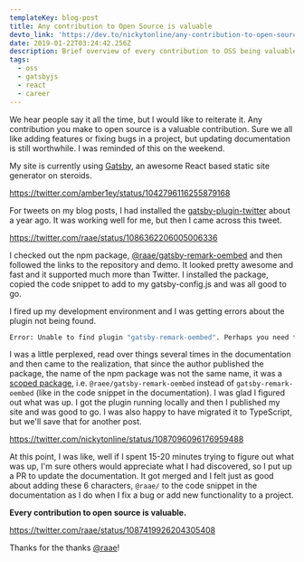 ```yaml
---
templateKey: blog-post
title: Any contribution to Open Source is valuable
devto_link: 'https://dev.to/nickytonline/any-contribution-to-open-source-is-valuable-57d3'
date: 2019-01-22T03:24:42.256Z
description: Brief overview of every contribution to OSS being valuable.
tags:
  - oss
  - gatsbyjs
  - react
  - career
---
```


We hear people say it all the time, but I would like to reiterate it. Any contribution you make to open source is a valuable contribution. Sure we all like adding features or fixing bugs in a project, but updating documentation is still worthwhile. I was reminded of this on the weekend.

My site is currently using [Gatsby](https://gatsbyjs.org), an awesome React based static site generator on steroids.

https://twitter.com/amber1ey/status/1042796116255879168

For tweets on my blog posts, I had installed the [gatsby-plugin-twitter](https://www.gatsbyjs.org/packages/gatsby-plugin-twitter/) about a year ago. It was working well for me, but then I came across this tweet.

https://twitter.com/raae/status/1086362206005006336

I checked out the npm package, [@raae/gatsby-remark-oembed](https://www.npmjs.com/package/@raae/gatsby-remark-oembed) and then followed the links to the repository and demo. It looked pretty awesome and fast and it supported much more than Twitter. I installed the package, copied the code snippet to add to my gatsby-config.js and was all good to go.

I fired up my development environment and I was getting errors about the plugin not being found.

```bash
Error: Unable to find plugin "gatsby-remark-oembed". Perhaps you need to install its package?
```

I was a little perplexed, read over things several times in the documentation and then came to the realization, that since the author published the package, the name of the npm package was not the same name, it was a [scoped package](https://docs.npmjs.com/misc/scope), i.e. `@raee/gatsby-remark-oembed` instead of `gatsby-remark-oembed` (like in the code snippet in the documentation). I was glad I figured out what was up. I got the plugin running locally and then I published my site and was good to go. I was also happy to have migrated it to TypeScript, but we'll save that for another post.

https://twitter.com/nickytonline/status/1087096096176959488

At this point, I was like, well if I spent 15-20 minutes trying to figure out what was up, I'm sure others would appreciate what I had discovered, so I put up a PR to update the documentation. It got merged and I felt just as good about adding these 6 characters, `@raae/` to the code snippet in the documentation as I do when I fix a bug or add new functionality to a project.

**Every contribution to open source is valuable.**

https://twitter.com/raae/status/1087419926204305408

Thanks for the thanks [@raae](https://twitter.com/raae)!
